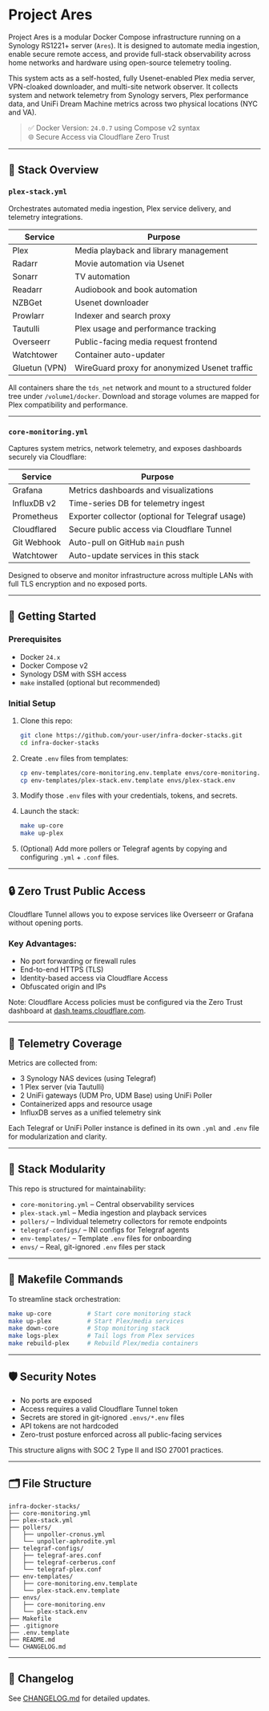 # Project Ares

Project Ares is a modular Docker Compose infrastructure running on a Synology RS1221+ server (`Ares`). It is designed to automate media ingestion, enable secure remote access, and provide full-stack observability across home networks and hardware using open-source telemetry tooling.

This system acts as a self-hosted, fully Usenet-enabled Plex media server, VPN-cloaked downloader, and multi-site network observer. It collects system and network telemetry from Synology servers, Plex performance data, and UniFi Dream Machine metrics across two physical locations (NYC and VA).

> ✅ Docker Version: `24.0.7` using Compose v2 syntax  
> 🌐 Secure Access via Cloudflare Zero Trust

---

## 🧱 Stack Overview

### `plex-stack.yml`

Orchestrates automated media ingestion, Plex service delivery, and telemetry integrations.

| Service         | Purpose                                               |
|----------------|--------------------------------------------------------|
| Plex            | Media playback and library management                 |
| Radarr          | Movie automation via Usenet                           |
| Sonarr          | TV automation                                         |
| Readarr         | Audiobook and book automation                         |
| NZBGet          | Usenet downloader                                     |
| Prowlarr        | Indexer and search proxy                              |
| Tautulli        | Plex usage and performance tracking                   |
| Overseerr       | Public-facing media request frontend                  |
| Watchtower      | Container auto-updater                                |
| Gluetun (VPN)   | WireGuard proxy for anonymized Usenet traffic         |

All containers share the `tds_net` network and mount to a structured folder tree under `/volume1/docker`. Download and storage volumes are mapped for Plex compatibility and performance.

---

### `core-monitoring.yml`

Captures system metrics, network telemetry, and exposes dashboards securely via Cloudflare:

| Service         | Purpose                                                 |
|----------------|----------------------------------------------------------|
| Grafana         | Metrics dashboards and visualizations                   |
| InfluxDB v2     | Time-series DB for telemetry ingest                     |
| Prometheus      | Exporter collector (optional for Telegraf usage)        |
| Cloudflared     | Secure public access via Cloudflare Tunnel              |
| Git Webhook     | Auto-pull on GitHub `main` push                         |
| Watchtower      | Auto-update services in this stack                      |

Designed to observe and monitor infrastructure across multiple LANs with full TLS encryption and no exposed ports.

---

## 🚀 Getting Started

### Prerequisites

- Docker `24.x`
- Docker Compose v2
- Synology DSM with SSH access
- `make` installed (optional but recommended)

### Initial Setup

1. Clone this repo:
   ```bash
   git clone https://github.com/your-user/infra-docker-stacks.git
   cd infra-docker-stacks
   ```

2. Create `.env` files from templates:
   ```bash
   cp env-templates/core-monitoring.env.template envs/core-monitoring.env
   cp env-templates/plex-stack.env.template envs/plex-stack.env
   ```

3. Modify those `.env` files with your credentials, tokens, and secrets.

4. Launch the stack:
   ```bash
   make up-core
   make up-plex
   ```

5. (Optional) Add more pollers or Telegraf agents by copying and configuring `.yml` + `.conf` files.

---

## 🔒 Zero Trust Public Access

Cloudflare Tunnel allows you to expose services like Overseerr or Grafana without opening ports.

### Key Advantages:
- No port forwarding or firewall rules
- End-to-end HTTPS (TLS)
- Identity-based access via Cloudflare Access
- Obfuscated origin and IPs

Note: Cloudflare Access policies must be configured via the Zero Trust dashboard at [dash.teams.cloudflare.com](https://dash.teams.cloudflare.com).

---

## 📡 Telemetry Coverage

Metrics are collected from:

- 3 Synology NAS devices (using Telegraf)
- 1 Plex server (via Tautulli)
- 2 UniFi gateways (UDM Pro, UDM Base) using UniFi Poller
- Containerized apps and resource usage
- InfluxDB serves as a unified telemetry sink

Each Telegraf or UniFi Poller instance is defined in its own `.yml` and `.env` file for modularization and clarity.

---

## 🧩 Stack Modularity

This repo is structured for maintainability:

- `core-monitoring.yml` – Central observability services
- `plex-stack.yml` – Media ingestion and playback services
- `pollers/` – Individual telemetry collectors for remote endpoints
- `telegraf-configs/` – INI configs for Telegraf agents
- `env-templates/` – Template `.env` files for onboarding
- `envs/` – Real, git-ignored `.env` files per stack

---

## 🧰 Makefile Commands

To streamline stack orchestration:

```bash
make up-core          # Start core monitoring stack
make up-plex          # Start Plex/media services
make down-core        # Stop monitoring stack
make logs-plex        # Tail logs from Plex services
make rebuild-plex     # Rebuild Plex/media containers
```

---

## 🛡 Security Notes

- No ports are exposed
- Access requires a valid Cloudflare Tunnel token
- Secrets are stored in git-ignored `.envs/*.env` files
- API tokens are not hardcoded
- Zero-trust posture enforced across all public-facing services

This structure aligns with SOC 2 Type II and ISO 27001 practices.

---

## 🗂 File Structure

```text
infra-docker-stacks/
├── core-monitoring.yml
├── plex-stack.yml
├── pollers/
│   ├── unpoller-cronus.yml
│   └── unpoller-aphrodite.yml
├── telegraf-configs/
│   ├── telegraf-ares.conf
│   ├── telegraf-cerberus.conf
│   └── telegraf-plex.conf
├── env-templates/
│   ├── core-monitoring.env.template
│   └── plex-stack.env.template
├── envs/
│   ├── core-monitoring.env
│   └── plex-stack.env
├── Makefile
├── .gitignore
├── .env.template
├── README.md
└── CHANGELOG.md
```

---

## 📄 Changelog

See [CHANGELOG.md](./CHANGELOG.md) for detailed updates.